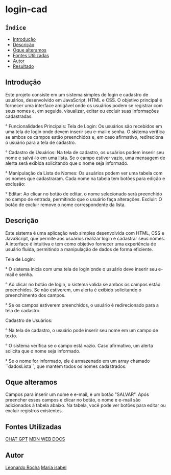 # login-cad

## ``Índice``
 
* [Introdução](#introdução)
* [Descrição](#descrição)
* [Oque alteramos](#oque-alteramos)
* [Fontes Utilizadas](#fontes-utilizadas)
* [Autor](#autor)
* [Resultado](#resultado)

## Introdução
Este projeto consiste em um sistema simples de login e cadastro de usuários, desenvolvido em JavaScript, HTML e CSS. O objetivo principal é fornecer uma interface amigável onde os usuários podem se registrar com seus nomes e, em seguida, visualizar, editar ou excluir suas informações cadastradas.

° Funcionalidades Principais:
Tela de Login: Os usuários são recebidos em uma tela de login onde devem inserir seu e-mail e senha. O sistema verifica se ambos os campos estão preenchidos e, em caso afirmativo, redireciona o usuário para a tela de cadastro.

° Cadastro de Usuários: Na tela de cadastro, os usuários podem inserir seu nome e salvá-lo em uma lista. Se o campo estiver vazio, uma mensagem de alerta será exibida solicitando que o nome seja informado.

° Manipulação da Lista de Nomes: Os usuários podem ver uma tabela com os nomes que cadastraram. Cada nome na tabela tem botões para edição e exclusão:

° Editar: Ao clicar no botão de editar, o nome selecionado será preenchido no campo de entrada, permitindo que o usuário faça alterações.
Excluir: O botão de excluir remove o nome correspondente da lista.

## Descrição
Este sistema é uma aplicação web simples desenvolvida com HTML, CSS e JavaScript, que permite aos usuários realizar login e cadastrar seus nomes. A interface é intuitiva e tem como objetivo fornecer uma experiência de usuário fluida, permitindo a manipulação de dados de forma eficiente.

Tela de Login:

° O sistema inicia com uma tela de login onde o usuário deve inserir seu e-mail e senha.

° Ao clicar no botão de login, o sistema valida se ambos os campos estão preenchidos. Se não estiverem, um alerta é exibido solicitando o preenchimento dos campos.

° Se os campos estiverem preenchidos, o usuário é redirecionado para a tela de cadastro.

Cadastro de Usuários:

° Na tela de cadastro, o usuário pode inserir seu nome em um campo de texto.

° O sistema verifica se o campo está vazio. Caso afirmativo, um alerta solicita que o nome seja informado.

° Se o nome for informado, ele é armazenado em um array chamado ´´dadosLista´´, que mantém todos os nomes cadastrados.

## Oque alteramos
Campos para inserir um nome e e-mail, e um botão "SALVAR". Após preencher esses campos e clicar no botão, o nome e e-mail são adicionados à tabela abaixo. Na tabela, você pode ver botões para editar ou excluir registros existentes.

## Fontes Utilizadas
[CHAT GPT](https://chatgpt.com/)
[MDN WEB DOCS](https://developer.mozilla.org/pt-BR/docs/Web/JavaScript/Guide/Indexed_collections)

## Autor
[Leonardo Rocha](https://github.com/LeonardoRochaMarista)
[Maria isabel](https://github.com/belsil5aa)


